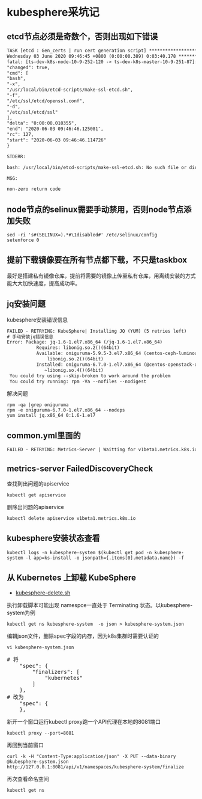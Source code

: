 # kubesphere采坑记

## etcd节点必须是奇数个，否则出现如下错误
```txt
TASK [etcd : Gen_certs | run cert generation script] **************************************************************
Wednesday 03 June 2020 09:46:45 +0800 (0:00:00.389) 0:03:40.178 ********
fatal: [ts-dev-k8s-node-10-9-252-120 -> ts-dev-k8s-master-10-9-251-87]: FAILED! => {
"changed": true,
"cmd": [
"bash",
"-x",
"/usr/local/bin/etcd-scripts/make-ssl-etcd.sh",
"-f",
"/etc/ssl/etcd/openssl.conf",
"-d",
"/etc/ssl/etcd/ssl"
],
"delta": "0:00:00.010355",
"end": "2020-06-03 09:46:46.125081″,
"rc": 127,
"start": "2020-06-03 09:46:46.114726"
}

STDERR:

bash: /usr/local/bin/etcd-scripts/make-ssl-etcd.sh: No such file or directory

MSG:

non-zero return code
```

## node节点的selinux需要手动禁用，否则node节点添加失败
```shell
sed -ri 's#(SELINUX=).*#\1disabled#' /etc/selinux/config
setenforce 0
```

## 提前下载镜像要在所有节点都下载，不只是taskbox
最好是搭建私有镜像仓库，提前将需要的镜像上传至私有仓库，用离线安装的方式能大大加快速度，提高成功率。<br>

## jq安装问题
kubesphere安装错误信息
```txt
FAILED - RETRYING: KubeSphere| Installing JQ (YUM) (5 retries left)
# 手动安装jq错误信息
Error: Package: jq-1.6-1.el7.x86_64 (/jq-1.6-1.el7.x86_64)
           Requires: libonig.so.2()(64bit)
           Available: oniguruma-5.9.5-3.el7.x86_64 (centos-ceph-luminous)
               libonig.so.2()(64bit)
           Installed: oniguruma-6.7.0-1.el7.x86_64 (@centos-openstack-queens)
              ~libonig.so.4()(64bit)
 You could try using --skip-broken to work around the problem
 You could try running: rpm -Va --nofiles --nodigest
```

解决问题
```shell
rpm -qa |grep oniguruma
rpm -e oniguruma-6.7.0-1.el7.x86_64 --nodeps
yum install jq.x86_64 0:1.6-1.el7
```

## common.yml里面的
```txt
FAILED - RETRYING: Metrics-Server | Waitting for v1beta1.metrics.k8s.io ready
```

## metrics-server FailedDiscoveryCheck
查找到出问题的apiservice
```shell
kubectl get apiservice
```
删除出问题的apiservice
```shell
kubectl delete apiservice v1beta1.metrics.k8s.io
```

## kubesphere安装状态查看
```shell
kubectl logs -n kubesphere-system $(kubectl get pod -n kubesphere-system -l app=ks-install -o jsonpath={.items[0].metadata.name}) -f
```

## 从 Kubernetes 上卸载 KubeSphere
- [kubesphere-delete.sh](https://github.com/lgfei/mybook/tree/master/notes/k8s/kubesphere/kubesphere-delete.sh)

执行卸载脚本可能出现 namespce一直处于 Terminating 状态。以kubesphere-system为例
```shell
kubectl get ns kubesphere-system  -o json > kubesphere-system.json
```
编辑json文件，删除spec字段的内存，因为k8s集群时需要认证的
```shell
vi kubesphere-system.json
```
<pre>
# 将
    "spec": {
        "finalizers": [
            "kubernetes"
        ]
    },
# 改为
    "spec": {
    },
</pre>
 
新开一个窗口运行kubectl proxy跑一个API代理在本地的8081端口
```shell
kubectl proxy --port=8081
```
再回到当前窗口
```shell
curl -k -H "Content-Type:application/json" -X PUT --data-binary @kubesphere-system.json http://127.0.0.1:8081/api/v1/namespaces/kubesphere-system/finalize
```
再次查看命名空间
```shell
kubectl get ns
```